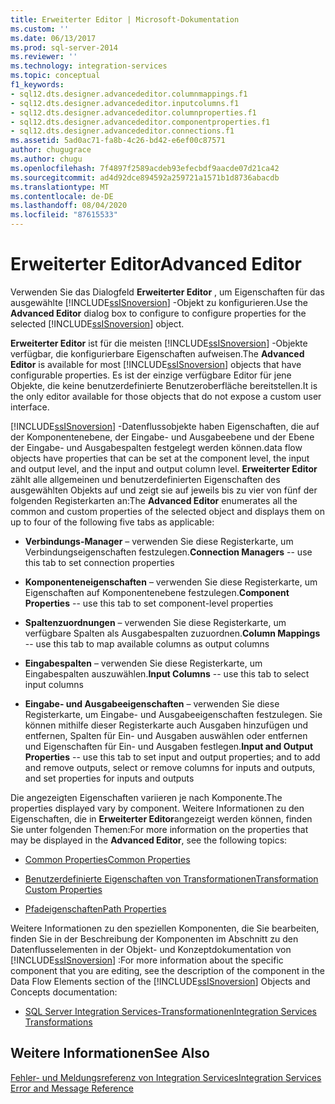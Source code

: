 ```yaml
---
title: Erweiterter Editor | Microsoft-Dokumentation
ms.custom: ''
ms.date: 06/13/2017
ms.prod: sql-server-2014
ms.reviewer: ''
ms.technology: integration-services
ms.topic: conceptual
f1_keywords:
- sql12.dts.designer.advancededitor.columnmappings.f1
- sql12.dts.designer.advancededitor.inputcolumns.f1
- sql12.dts.designer.advancededitor.columnproperties.f1
- sql12.dts.designer.advancededitor.componentproperties.f1
- sql12.dts.designer.advancededitor.connections.f1
ms.assetid: 5ad0ac71-fa8b-4c26-bd42-e6ef00c87571
author: chugugrace
ms.author: chugu
ms.openlocfilehash: 7f4897f2589acdeb93efecbdf9aacde07d21ca42
ms.sourcegitcommit: ad4d92dce894592a259721a1571b1d8736abacdb
ms.translationtype: MT
ms.contentlocale: de-DE
ms.lasthandoff: 08/04/2020
ms.locfileid: "87615533"
---
```

# <a name="advanced-editor"></a><span data-ttu-id="a7921-102">Erweiterter Editor</span><span class="sxs-lookup"><span data-stu-id="a7921-102">Advanced Editor</span></span>
  <span data-ttu-id="a7921-103">Verwenden Sie das Dialogfeld **Erweiterter Editor** , um Eigenschaften für das ausgewählte [!INCLUDE[ssISnoversion](../includes/ssisnoversion-md.md)] -Objekt zu konfigurieren.</span><span class="sxs-lookup"><span data-stu-id="a7921-103">Use the **Advanced Editor** dialog box to configure to configure properties for the selected [!INCLUDE[ssISnoversion](../includes/ssisnoversion-md.md)] object.</span></span>  
  
 <span data-ttu-id="a7921-104">**Erweiterter Editor** ist für die meisten [!INCLUDE[ssISnoversion](../includes/ssisnoversion-md.md)] -Objekte verfügbar, die konfigurierbare Eigenschaften aufweisen.</span><span class="sxs-lookup"><span data-stu-id="a7921-104">The **Advanced Editor** is available for most [!INCLUDE[ssISnoversion](../includes/ssisnoversion-md.md)] objects that have configurable properties.</span></span> <span data-ttu-id="a7921-105">Es ist der einzige verfügbare Editor für jene Objekte, die keine benutzerdefinierte Benutzeroberfläche bereitstellen.</span><span class="sxs-lookup"><span data-stu-id="a7921-105">It is the only editor available for those objects that do not expose a custom user interface.</span></span>  
  
 [!INCLUDE[ssISnoversion](../includes/ssisnoversion-md.md)] <span data-ttu-id="a7921-106">-Datenflussobjekte haben Eigenschaften, die auf der Komponentenebene, der Eingabe- und Ausgabeebene und der Ebene der Eingabe- und Ausgabespalten festgelegt werden können.</span><span class="sxs-lookup"><span data-stu-id="a7921-106">data flow objects have properties that can be set at the component level, the input and output level, and the input and output column level.</span></span> <span data-ttu-id="a7921-107">**Erweiterter Editor** zählt alle allgemeinen und benutzerdefinierten Eigenschaften des ausgewählten Objekts auf und zeigt sie auf jeweils bis zu vier von fünf der folgenden Registerkarten an:</span><span class="sxs-lookup"><span data-stu-id="a7921-107">The **Advanced Editor** enumerates all the common and custom properties of the selected object and displays them on up to four of the following five tabs as applicable:</span></span>  
  
-   <span data-ttu-id="a7921-108">**Verbindungs-Manager** – verwenden Sie diese Registerkarte, um Verbindungseigenschaften festzulegen.</span><span class="sxs-lookup"><span data-stu-id="a7921-108">**Connection Managers** -- use this tab to set connection properties</span></span>  
  
-   <span data-ttu-id="a7921-109">**Komponenteneigenschaften** – verwenden Sie diese Registerkarte, um Eigenschaften auf Komponentenebene festzulegen.</span><span class="sxs-lookup"><span data-stu-id="a7921-109">**Component Properties** -- use this tab to set component-level properties</span></span>  
  
-   <span data-ttu-id="a7921-110">**Spaltenzuordnungen** – verwenden Sie diese Registerkarte, um verfügbare Spalten als Ausgabespalten zuzuordnen.</span><span class="sxs-lookup"><span data-stu-id="a7921-110">**Column Mappings** -- use this tab to map available columns as output columns</span></span>  
  
-   <span data-ttu-id="a7921-111">**Eingabespalten** – verwenden Sie diese Registerkarte, um Eingabespalten auszuwählen.</span><span class="sxs-lookup"><span data-stu-id="a7921-111">**Input Columns** -- use this tab to select input columns</span></span>  
  
-   <span data-ttu-id="a7921-112">**Eingabe- und Ausgabeeigenschaften** – verwenden Sie diese Registerkarte, um Eingabe- und Ausgabeeigenschaften festzulegen. Sie können mithilfe dieser Registerkarte auch Ausgaben hinzufügen und entfernen, Spalten für Ein- und Ausgaben auswählen oder entfernen und Eigenschaften für Ein- und Ausgaben festlegen.</span><span class="sxs-lookup"><span data-stu-id="a7921-112">**Input and Output Properties** -- use this tab to set input and output properties; and to add and remove outputs, select or remove columns for inputs and outputs, and set properties for inputs and outputs</span></span>  
  
 <span data-ttu-id="a7921-113">Die angezeigten Eigenschaften variieren je nach Komponente.</span><span class="sxs-lookup"><span data-stu-id="a7921-113">The properties displayed vary by component.</span></span> <span data-ttu-id="a7921-114">Weitere Informationen zu den Eigenschaften, die in **Erweiterter Editor**angezeigt werden können, finden Sie unter folgenden Themen:</span><span class="sxs-lookup"><span data-stu-id="a7921-114">For more information on the properties that may be displayed in the **Advanced Editor**, see the following topics:</span></span>  
  
-   [<span data-ttu-id="a7921-115">Common Properties</span><span class="sxs-lookup"><span data-stu-id="a7921-115">Common Properties</span></span>](../../2014/integration-services/common-properties.md)  
  
-   [<span data-ttu-id="a7921-116">Benutzerdefinierte Eigenschaften von Transformationen</span><span class="sxs-lookup"><span data-stu-id="a7921-116">Transformation Custom Properties</span></span>](data-flow/transformations/transformation-custom-properties.md)  
  
-   [<span data-ttu-id="a7921-117">Pfadeigenschaften</span><span class="sxs-lookup"><span data-stu-id="a7921-117">Path Properties</span></span>](../../2014/integration-services/path-properties.md)  
  
 <span data-ttu-id="a7921-118">Weitere Informationen zu den speziellen Komponenten, die Sie bearbeiten, finden Sie in der Beschreibung der Komponenten im Abschnitt zu den Datenflusselementen in der Objekt- und Konzeptdokumentation von [!INCLUDE[ssISnoversion](../includes/ssisnoversion-md.md)] :</span><span class="sxs-lookup"><span data-stu-id="a7921-118">For more information about the specific component that you are editing, see the description of the component in the Data Flow Elements section of the [!INCLUDE[ssISnoversion](../includes/ssisnoversion-md.md)] Objects and Concepts documentation:</span></span>  
  
-   [<span data-ttu-id="a7921-119">SQL Server Integration Services-Transformationen</span><span class="sxs-lookup"><span data-stu-id="a7921-119">Integration Services Transformations</span></span>](data-flow/transformations/integration-services-transformations.md)  
  
## <a name="see-also"></a><span data-ttu-id="a7921-120">Weitere Informationen</span><span class="sxs-lookup"><span data-stu-id="a7921-120">See Also</span></span>  
 [<span data-ttu-id="a7921-121">Fehler- und Meldungsreferenz von Integration Services</span><span class="sxs-lookup"><span data-stu-id="a7921-121">Integration Services Error and Message Reference</span></span>](../../2014/integration-services/integration-services-error-and-message-reference.md)  
  
  
